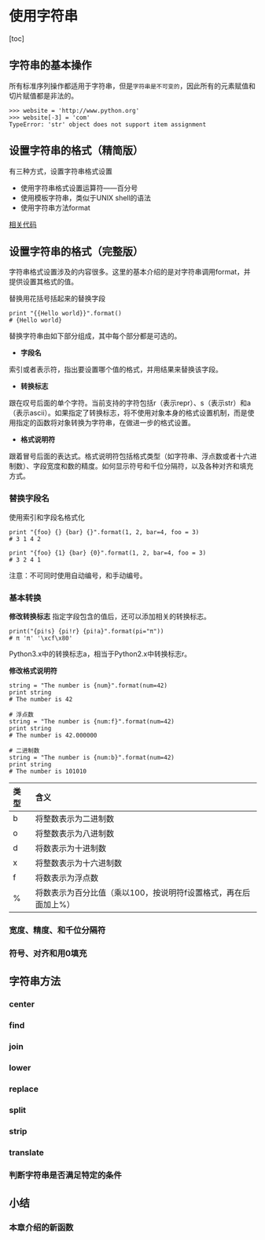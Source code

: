 # 使用字符串
[toc]

## 字符串的基本操作

所有标准序列操作都适用于字符串，但是`字符串是不可变的`，因此所有的元素赋值和切片赋值都是非法的。

    >>> website = 'http://www.python.org'
    >>> website[-3] = 'com'
    TypeError: 'str' object does not support item assignment

## 设置字符串的格式（精简版）

有三种方式，设置字符串格式设置

* 使用字符串格式设置运算符——百分号
* 使用模板字符串，类似于UNIX shell的语法
* 使用字符串方法format

[相关代码](./03-01.py)

## 设置字符串的格式（完整版）

字符串格式设置涉及的内容很多。这里的基本介绍的是对字符串调用format，并提供设置其格式的值。

替换用花括号括起来的替换字段

    print "{{Hello world}}".format()
    # {Hello world}

替换字符串由如下部分组成，其中每个部分都是可选的。

* **字段名**

索引或者表示符，指出要设置哪个值的格式，并用结果来替换该字段。

* **转换标志**

跟在叹号后面的单个字符。当前支持的字符包括r（表示repr）、s（表示str）和a（表示ascii）。如果指定了转换标志，将不使用对象本身的格式设置机制，而是使用指定的函数将对象转换为字符串，在做进一步的格式设置。

* **格式说明符**

跟着冒号后面的表达式。格式说明符包括格式类型（如字符串、浮点数或者十六进制数）、字段宽度和数的精度。如何显示符号和千位分隔符，以及各种对齐和填充方式。

### 替换字段名

使用索引和字段名格式化

    print "{foo} {} {bar} {}".format(1, 2, bar=4, foo = 3)
    # 3 1 4 2

    print "{foo} {1} {bar} {0}".format(1, 2, bar=4, foo = 3)
    # 3 2 4 1

注意：不可同时使用自动编号，和手动编号。

### 基本转换

**修改转换标志**
指定字段包含的值后，还可以添加相关的转换标志。

    print("{pi!s} {pi!r} {pi!a}".format(pi="π"))
    # π 'π' '\xcf\x80'

Python3.x中的转换标志a，相当于Python2.x中转换标志r。

**修改格式说明符**

    string = "The number is {num}".format(num=42)
    print string
    # The number is 42

    # 浮点数
    string = "The number is {num:f}".format(num=42)
    print string
    # The number is 42.000000

    # 二进制数
    string = "The number is {num:b}".format(num=42)
    print string
    # The number is 101010

|类型|含义|
|:---|:---|
|b|将整数表示为二进制数|
|o|将整数表示为八进制数|
|d|将数表示为十进制数|
|x|将整数表示为十六进制数|
|f|将数表示为浮点数|
|%|将数表示为百分比值（乘以100，按说明符f设置格式，再在后面加上%）|

### 宽度、精度、和千位分隔符

### 符号、对齐和用0填充

## 字符串方法

### center

### find

### join

### lower

### replace

### split

### strip

### translate

### 判断字符串是否满足特定的条件

## 小结

### 本章介绍的新函数